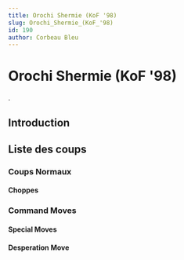 ```yaml
---
title: Orochi Shermie (KoF '98)
slug: Orochi_Shermie_(KoF_'98)
id: 190
author: Corbeau Bleu
---
```


# Orochi Shermie (KoF '98)

.

## Introduction

## Liste des coups

### Coups Normaux

#### Choppes

### Command Moves

#### Special Moves

#### Desperation Move
